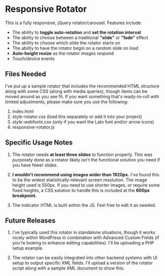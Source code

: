 # Responsive Rotator

This is a fully responsive, jQuery rotator/carousel. Features include:

* The ability to **toggle auto-rotation** and **set the rotation interval**
* The ability to choose between a traditional **"slide"** or **"fade"** effect
* The ability to choose which slide the rotator starts on
* The ability to have the rotator begin on a random slide on load
* **Auto-height resize** as the rotator images respond
* Touch/device events

## Files Needed

I've put up a sample rotator that includes the recommended HTML structure along with some CSS (along with media queries), though items can be moved around as you see fit. If you want something that's ready-to-roll with limited adjustments, please make sure you use the following:

1. index.html
2. style-rotator.css (load this separately or add it into your project)
3. style-webfonts.css (only if you want the Lato font and/or arrow icons)
4. responsive-rotator.js

## Specific Usage Notes

1. The rotator needs **at least three slides** to function properly. This was purposely done as a rotator likely isn't the functional solution you need if you have fewer slides.

2. **I wouldn't recommend using images wider than 1920px.** I've found this to be the widest statistically-relevant screen resolution. The image height used is 550px. If you need to use shorter images, or require some fixed heights, a CSS solution to handle this is included at the **600px breakpoint.**

3. The indicator HTML is built within the JS. Feel free to edit it as needed.

## Future Releases

1. I've typically used this rotator in standalone situations, though it works nicely within WordPress in combination with Advanced Custom Fields (if you're looking to enhance editing capabilities). I'll be uploading a PHP setup example.

2. The rotator can be easily integrated into other backend systems with UI setup to output specific XML fields. I'll upload a version of the rotator script along with a sample XML document to show this.
